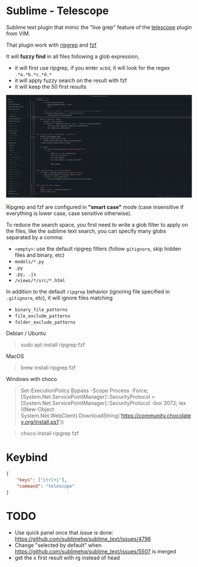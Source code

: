 # Sublime - Telescope
Sublime text plugin that mimic the "live grep" feature of the [telescope](https://github.com/nvim-telescope/telescope.nvim) plugin from VIM.

That plugin work with [ripgrep](https://github.com/BurntSushi/ripgrep) and [fzf](https://github.com/junegunn/fzf)

It will **fuzzy find** in all files following a glob expression,
- it will first use ripgrep, if you enter `acbd`, it will look for the regex `.*a.*b.*c.*d.*`
- it will apply fuzzy search on the result with fzf
- it will keep the 50 first results

<p align="center">
  <img src="img/demo.gif">
</p>

Ripgrep and fzf are configured in **"smart case"** mode (case insensitive if everything is lower case, case sensitive otherwise).

To reduce the search space, you first need to write a glob filter to apply on the files, like the sublime text search, you can specify many globs separated by a comma:
- `<empty>`: use the default ripgrep filters (follow `gitignore`, skip hidden files and binary, etc)
- `models/*.py`
- `.py`
- `.py, .js`
- `/views/*/src/*.html`

In addition to the default `ripgrep` behavior (ignoring file specified in `.gitignore`, etc), it will ignore files matching
- `binary_file_patterns`
- `file_exclude_patterns`
- `folder_exclude_patterns`

Debian / Ubuntu
> sudo apt install ripgrep fzf

MacOS
> brew install ripgrep fzf

Windows with choco
>  Set-ExecutionPolicy Bypass -Scope Process -Force; [System.Net.ServicePointManager]::SecurityProtocol = [System.Net.ServicePointManager]::SecurityProtocol -bor 3072; iex ((New-Object System.Net.WebClient).DownloadString('https://community.chocolatey.org/install.ps1'))

> choco install ripgrep fzf

# Keybind
```json
{
    "keys": ["ctrl+i"],
    "command": "telescope"
}
```

# TODO
- Use quick panel once that issue is done: https://github.com/sublimehq/sublime_text/issues/4796
- Change "selected by default" when https://github.com/sublimehq/sublime_text/issues/5507 is merged
- get the x first result with rg instead of head
